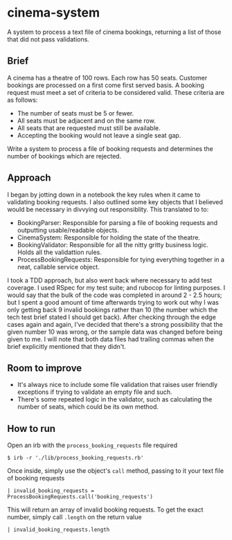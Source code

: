 # cinema-system

A system to process a text file of cinema bookings, returning a list of those that did not pass validations.

## Brief

A cinema has a theatre of 100 rows. Each row has 50 seats. Customer bookings are processed on a first come first served basis.
A booking request must meet a set of criteria to be considered valid. These criteria are as follows:
- The number of seats must be 5 or fewer.
- All seats must be adjacent and on the same row.
- All seats that are requested must still be available.
- Accepting the booking would not leave a single seat gap.

Write a system to process a file of booking requests and determines the number of bookings which are rejected.

## Approach

I began by jotting down in a notebook the key rules when it came to validating booking requests. I also outlined some key objects
that I believed would be necessary in divvying out responsiblity. This translated to to:
- BookingParser: Responsible for parsing a file of booking requests and outputting usable/readable objects.
- CinemaSystem: Responsible for holding the state of the theatre.
- BookingValidator: Responsible for all the nitty gritty business logic. Holds all the validattion rules.
- ProcessBookingRequests: Responsible for tying everything together in a neat, callable  service object.

I took a TDD approach, but also went back where necessary to add test coverage. I used RSpec for my test suite; and rubocop for
linting purposes. I would say that the bulk of the code was completed in around 2 - 2.5 hours; but I spent a good amount of time
afterwards trying to work out why I was only getting back 9 invalid bookings rather than 10 (the number which the tech test brief
stated I should get back). After checking through the edge cases again and again, I've decided that there's a strong possibility
that the given number 10 was wrong, or the sample data was changed before being given to me. I will note that both data files had
trailing commas when the brief explicitly mentioned that they didn't.

## Room to improve

- It's always nice to include some file validation that raises user friendly exceptions if trying to validate an empty file and such.
- There's some repeated logic in the validator, such as calculating the number of seats, which could be its own method.

## How to run

Open an irb with the `process_booking_requests` file required
```
$ irb -r './lib/process_booking_requests.rb'
```

Once inside, simply use the object's `call` method, passing to it your text file of booking requests

```
| invalid_booking_requests = ProcessBookingRequests.call('booking_requests')
```

This will return an array of invalid booking requests. To get the exact number, simply call `.length` on the return value

```
| invalid_booking_requests.length
```
